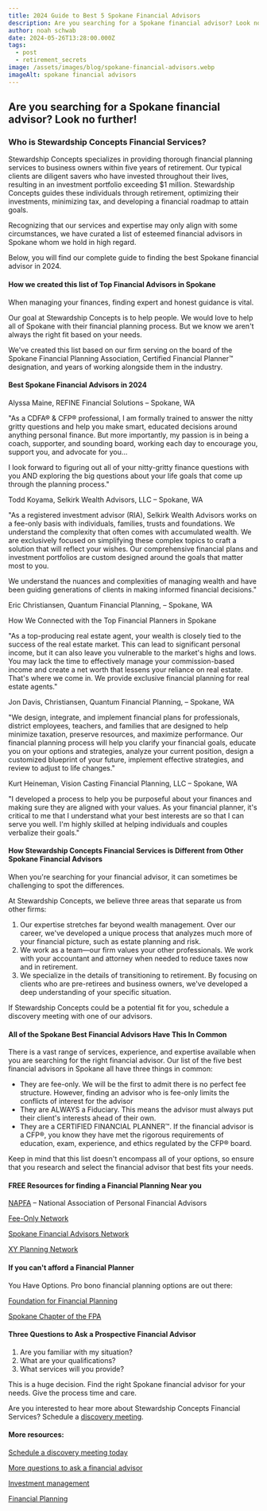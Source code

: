 ```yaml
---
title: 2024 Guide to Best 5 Spokane Financial Advisors
description: Are you searching for a Spokane financial advisor? Look no further!
author: noah schwab
date: 2024-05-26T13:28:00.000Z
tags:
  - post
  - retirement_secrets
image: /assets/images/blog/spokane-financial-advisors.webp
imageAlt: spokane financial advisors
---
```

## Are you searching for a Spokane financial advisor? Look no further!



### Who is Stewardship Concepts Financial Services? 

Stewardship Concepts specializes in providing thorough financial planning services to business owners within five years of retirement. Our typical clients are diligent savers who have invested throughout their lives, resulting in an investment portfolio exceeding $1 million. Stewardship Concepts guides these individuals through retirement, optimizing their investments, minimizing tax, and developing a financial roadmap to attain goals.

Recognizing that our services and expertise may only align with some circumstances, we have curated a list of esteemed financial advisors in Spokane whom we hold in high regard.

Below, you will find our complete guide to finding the best Spokane financial advisor in 2024.



#### How we created this list of Top Financial Advisors in Spokane

When managing your finances, finding expert and honest guidance is vital.

Our goal at Stewardship Concepts is to help people. We would love to help all of Spokane with their financial planning process. But we know we aren't always the right fit based on your needs.

We've created this list based on our firm serving on the board of the Spokane Financial Planning Association, Certified Financial Planner™ designation, and years of working alongside them in the industry.



#### Best Spokane Financial Advisors in 2024



Alyssa Maine, REFINE Financial Solutions – Spokane, WA

"As a CDFA® & CFP® professional, I am formally trained to answer the nitty gritty questions and help you make smart, educated decisions around anything personal finance. But more importantly, my passion is in being a coach, supporter, and sounding board, working each day to encourage you, support you, and advocate for you…

I look forward to figuring out all of your nitty-gritty finance questions with you AND exploring the big questions about your life goals that come up through the planning process."



Todd Koyama, Selkirk Wealth Advisors, LLC – Spokane, WA

"As a registered investment advisor (RIA), Selkirk Wealth Advisors works on a fee-only basis with individuals, families, trusts and foundations. We understand the complexity that often comes with accumulated wealth. We are exclusively focused on simplifying these complex topics to craft a solution that will reflect your wishes. Our comprehensive financial plans and investment portfolios are custom designed around the goals that matter most to you. 

We understand the nuances and complexities of managing wealth and have been guiding generations of clients in making informed financial decisions."



Eric Christiansen, Quantum Financial Planning, – Spokane, WA

How We Connected with the Top Financial Planners in Spokane

"As a top-producing real estate agent, your wealth is closely tied to the success of the real estate market. This can lead to significant personal income, but it can also leave you vulnerable to the market's highs and lows. You may lack the time to effectively manage your commission-based income and create a net worth that lessens your reliance on real estate. That's where we come in. We provide exclusive financial planning for real estate agents."



Jon Davis, Christiansen, Quantum Financial Planning, – Spokane, WA

"We design, integrate, and implement financial plans for professionals, district employees, teachers, and families that are designed to help minimize taxation, preserve resources, and maximize performance. Our financial planning process will help you clarify your financial goals, educate you on your options and strategies, analyze your current position, design a customized blueprint of your future, implement effective strategies, and review to adjust to life changes."



Kurt Heineman, Vision Casting Financial Planning, LLC – Spokane, WA

"I developed a process to help you be purposeful about your finances and making sure they are aligned with your values. As your financial planner, it's critical to me that I understand what your best interests are so that I can serve you well. I'm highly skilled at helping individuals and couples verbalize their goals."



#### How Stewardship Concepts Financial Services is Different from Other Spokane Financial Advisors

When you're searching for your financial advisor, it can sometimes be challenging to spot the differences.

At Stewardship Concepts, we believe three areas that separate us from other firms:

1. Our expertise stretches far beyond wealth management. Over our career, we've developed a unique process that analyzes much more of your financial picture, such as estate planning and risk.
2. We work as a team—our firm values your other professionals. We work with your accountant and attorney when needed to reduce taxes now and in retirement.
3. We specialize in the details of transitioning to retirement. By focusing on clients who are pre-retirees and business owners, we've developed a deep understanding of your specific situation.

If Stewardship Concepts could be a potential fit for you, schedule a discovery meeting with one of our advisors.



#### All of the Spokane Best Financial Advisors Have This In Common

There is a vast range of services, experience, and expertise available when you are searching for the right financial advisor. Our list of the five best financial advisors in Spokane all have three things in common:

* They are fee-only. We will be the first to admit there is no perfect fee structure. However, finding an advisor who is fee-only limits the conflicts of interest for the advisor
* They are ALWAYS a Fiduciary. This means the advisor must always put their client's interests ahead of their own.
* They are a CERTIFIED FINANCIAL PLANNER™. If the financial advisor is a CFP®, you know they have met the rigorous requirements of education, exam, experience, and ethics regulated by the CFP® board.

Keep in mind that this list doesn't encompass all of your options, so ensure that you research and select the financial advisor that best fits your needs.



#### FREE Resources for finding a Financial Planning Near you

[NAPFA](https://www.napfa.org/) – National Association of Personal Financial Advisors

[Fee-Only Network](https://www.feeonlynetwork.com/spokane-wa-financial-planner/)

[Spokane Financial Advisors Network ](https://www.spokanefinancialadvisorsnetwork.com/)

[XY Planning Network](https://www.xyplanningnetwork.com/)



#### If you can't afford a Financial Planner

You Have Options. Pro bono financial planning options are out there:

[Foundation for Financial Planning](https://ffpprobono.org/)

[Spokane Chapter of the FPA ](http://spokanefpa.org/)



#### Three Questions to Ask a Prospective Financial Advisor

1. Are you familiar with my situation?
2. What are your qualifications?
3. What services will you provide?



This is a huge decision. Find the right Spokane financial advisor for your needs. Give the process time and care.

Are you interested to hear more about Stewardship Concepts Financial Services? Schedule a [discovery meeting](/contact).



#### More resources:

[Schedule a discovery meeting today](/contact)

[More questions to ask a financial advisor](https://www.investopedia.com/articles/investing/050416/6-key-questions-ask-your-financial-advisor-2016.asp#:~:text=In%20your%20initial%20meeting%2C%20ask,they%20use%2C%20whether%20you%20can)

[Investment management](https://scfinancials.com/investment-management)

[Financial Planning](https://scfinancials.com/financial-planning)
